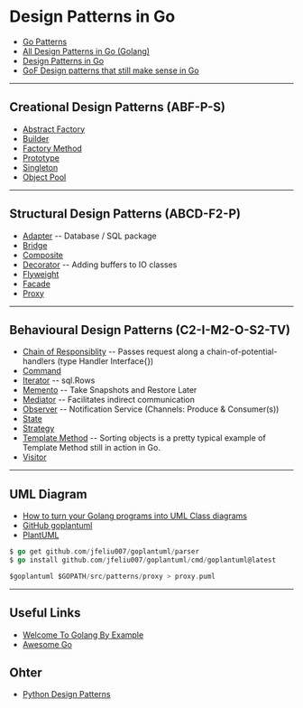 # Design Patterns in Go

* [Go Patterns](https://github.com/tmrts/go-patterns)
* [All Design Patterns in Go (Golang)](https://golangbyexample.com/all-design-patterns-golang/)
* [Design Patterns in Go](https://refactoring.guru/design-patterns/go)
* [GoF Design patterns that still make sense in Go](https://dev.to/mauriciolinhares/gof-design-patterns-that-still-make-sense-in-go-27k5)

***

## Creational Design Patterns (ABF-P-S)

* [Abstract Factory](https://github.com/muarshad01/Design_Patterns_Go/blob/master/creational_design_patterns/abstract_factory/abstract_factory.md)
* [Builder](https://github.com/muarshad01/Design_Patterns_Go/blob/master/creational_design_patterns/builder/builder.md)
* [Factory Method](https://github.com/muarshad01/Design_Patterns_Go/blob/master/creational_design_patterns/factory/factory.md)
* [Prototype](https://github.com/muarshad01/Design_Patterns_Go/blob/master/creational_design_patterns/prototype/prototype.md)
* [Singleton](https://github.com/muarshad01/Design_Patterns_Go/blob/master/creational_design_patterns/singleton/singleton.md)
* [Object Pool](https://github.com/muarshad01/Design_Patterns_Go/blob/master/creational_design_patterns/object_pool/object_pool.md)

***

## Structural Design Patterns (ABCD-F2-P)

* [Adapter](https://github.com/muarshad01/Design_Patterns_Go/blob/master/structural_design_patterns/adapter/adapter.md) -- Database / SQL package
* [Bridge](https://github.com/muarshad01/Design_Patterns_Go/blob/master/structural_design_patterns/bridge/bridge.md)
* [Composite](https://github.com/muarshad01/Design_Patterns_Go/blob/master/structural_design_patterns/composite/composite.md)
* [Decorator](https://github.com/muarshad01/Design_Patterns_Go/blob/master/structural_design_patterns/decorator/decorator.md) -- Adding buffers to IO classes
* [Flyweight](https://github.com/muarshad01/Design_Patterns_Go/blob/master/structural_design_patterns/flyweight/flyweight.md)
* [Facade](https://github.com/muarshad01/Design_Patterns_Go/blob/master/structural_design_patterns/facade/facade.md)
* [Proxy](https://github.com/muarshad01/Design_Patterns_Go/blob/master/structural_design_patterns/proxy/proxy.md)

***

## Behavioural Design Patterns (C2-I-M2-O-S2-TV)

* [Chain of Responsiblity](https://github.com/muarshad01/Design_Patterns_Go/blob/master/behavioral_design_patterns/chain_of_responsibility/chain_of_resp.md) -- Passes request along a chain-of-potential-handlers (type Handler Interface{})
* [Command](https://github.com/muarshad01/Design_Patterns_Go/blob/master/behavioral_design_patterns/command/command.md)
* [Iterator](https://github.com/muarshad01/Design_Patterns_Go/blob/master/behavioral_design_patterns/iterator/iterator.md) -- sql.Rows
* [Memento](https://github.com/muarshad01/Design_Patterns_Go/blob/master/behavioral_design_patterns/memento/memento.md) -- Take Snapshots and Restore Later
* [Mediator](https://github.com/muarshad01/Design_Patterns_Go/blob/master/behavioral_design_patterns/mediator/mediator.md) -- Facilitates indirect communication
* [Observer](https://github.com/muarshad01/Design_Patterns_Go/blob/master/behavioral_design_patterns/observer/observer.md) -- Notification Service (Channels: Produce & Consumer(s))
* [State](https://github.com/muarshad01/Design_Patterns_Go/blob/master/behavioral_design_patterns/state/state.md)
* [Strategy](https://github.com/muarshad01/Design_Patterns_Go/blob/master/behavioral_design_patterns/strategy/strategy.md)
* [Template Method](https://github.com/muarshad01/Design_Patterns_Go/blob/master/behavioral_design_patterns/template/template.md) -- Sorting objects is a pretty typical example of Template Method still in action in Go.
* [Visitor](https://github.com/muarshad01/Design_Patterns_Go/blob/master/behavioral_design_patterns/visitor/visitor.md)

***

## UML Diagram

* [How to turn your Golang programs into UML Class diagrams](https://www.reddit.com/r/golang/comments/ccc3cd/how_to_turn_your_golang_programs_into_uml_class/)
* [GitHub goplantuml](https://github.com/jfeliu007/goplantuml)
* [PlantUML](https://www.plantuml.com/plantuml/uml/SyfFKj2rKt3CoKnELR1Io4ZDoSa70000)


```go
$ go get github.com/jfeliu007/goplantuml/parser
$ go install github.com/jfeliu007/goplantuml/cmd/goplantuml@latest

$goplantuml $GOPATH/src/patterns/proxy > proxy.puml
```

***

## Useful Links

* [Welcome To Golang By Example](https://golangbyexample.com/)
* [Awesome Go](https://github.com/avelino/awesome-go)

## Ohter
* [Python Design Patterns](https://python-patterns.guide/)
